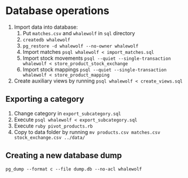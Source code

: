 # Database operations

1. Import data into database:
    1. Put ```matches.csv``` and ```whalewolf``` in ```sql``` directory
    2. ```createdb whalewolf```
    3. ```pg_restore -d whalewolf --no-owner whalewolf```
    4. Import matches ```psql whalewolf < import_matches.sql```
    5. Import stock movements ```psql --quiet --single-transaction whalewolf < store_product_stock_exchange```
    5. Import stock mappings ```psql --quiet --single-transaction whalewolf < store_product_mapping```
2. Create auxiliary views by running ```psql whalewolf < create_views.sql```

## Exporting a category

1. Change category in ```export_subcategory.sql```
2. Execute ```psql whalewolf < export_subcategory.sql```
3. Execute ```ruby pivot_products.rb```
4. Copy to data folder by running ```mv products.csv matches.csv stock_exchange.csv ../data/```

## Creating a new database dump

```pg_dump --format c --file dump.db --no-acl whalewolf```
